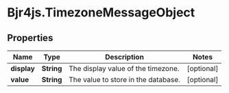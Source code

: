 # Bjr4js.TimezoneMessageObject

## Properties

Name | Type | Description | Notes
------------ | ------------- | ------------- | -------------
**display** | **String** | The display value of the timezone. | [optional] 
**value** | **String** | The value to store in the database. | [optional] 


